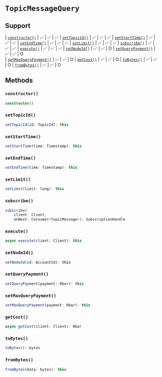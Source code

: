 # `TopicMessageQuery`

## Support

| [`constructor()`](#constructor) | ✅ | ✅ | ✅
| [`setTopicId()`](#settopicid) | ✅ | ✅ | ✅
| [`setStartTime()`](#setstarttime) | ✅ | ✅ | ✅
| [`setEndTime()`](#setendtime) | ✅ | ✅ | ✅
| [`setLimit()`](#setlimit) | ✅ | ✅ | ✅
| [`subscribe()`](#subscribe) | ✅ | ✅ | ✅
| [`execute()`](#execute) | ✅ | ✅ | ✅
| [`setNodeId()`](#setnodeid) | ✅ | ✅ | O
| [`setQueryPayment()`](#setquerypayment) | ✅ | ✅ | O  
| [`setMaxQueryPayment()`](#setmaxquerypayment) | ✅ | ✅ | O
| [`getCost()`](#getcost) | ✅ | ✅ | O
| [`toBytes()`](#tobytes) | ✅ | ✅ | O
| [`fromBytes()`](#frombytes) | ✅ | ✅ | O

## Methods

### `constructor()`

```typescript
constructor()
```

### `setTopicId()`

```typescript
setTopicId(id: TopicId): this
```

### `setStartTime()`

```typescript
setStartTime(time: Timestamp): this
```

### `setEndTime()`

```typescript
setEndTime(time: Timestamp): this
```

### `setLimit()`

```typescript
setLimit(limit: long): this
```

### `subscribe()`

```typescript
subscribe(
    client: Client, 
    onNext: Consumer<TopicMessage>): SubscriptionHandle
```

### `execute()`

```typescript
async execute(client: Client): this
```

### `setNodeId()`

```typescript
setNodeId(id: AccountId): this
```

### `setQueryPayment()`

```typescript
setQueryPayment(payment: Hbar): this
```

### `setMaxQueryPayment()`

```typescript
setMaxQueryPayment(payment: Hbar): this
```

### `getCost()`

```typescript
async getCost(client: Client): Hbar
```

### `toBytes()`

```typescript
toBytes(): bytes
```

### `fromBytes()`

```typescript
fromBytes(data: bytes): this
```